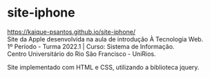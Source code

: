 # site-iphone
https://kaique-psantos.github.io/site-iphone/<br>
Site da Apple desenvolvida na aula de introdução À Tecnologia Web.<br>
1º Período - Turma 2022.1 | Curso: Sistema de Informação.<br>
Centro Universitário do Rio São Francisco - UniRios.<br>

Site implementado com HTML e CSS, utilizando a biblioteca jquery.<br>
